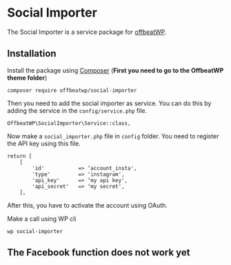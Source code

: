 # Social Importer

The Social Importer is a service package for [offbeatWP](https://github.com/offbeatwp).

## Installation
Install the package using [Composer](https://getcomposer.org/) (**First you need to go to the OffbeatWP theme folder**)

```
composer require offbeatwp/social-importer
```

Then you need to add the social importer as service. You can do this by adding the service in the `config/service.php` file.
```
OffbeatWP\SocialImporter\Service::class,
```
Now make a `social_importer.php` file in `config` folder. You need to register the API key using this file.
```
return [
    [
        'id'           => ‘account_insta',
        'type'         => 'instagram',
        'api_key'      => ‘my api key',
        'api_secret'   => ‘my secret',
    ],
```

After this, you have to activate the account using OAuth. 

Make a call using WP cli

`wp social-importer`

## The Facebook function does not work yet



